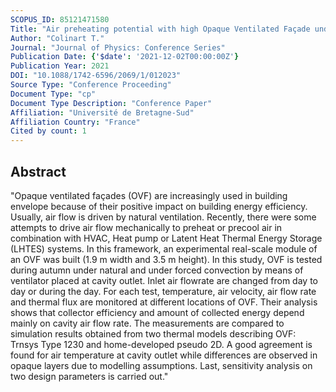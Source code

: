 ```yaml
---
SCOPUS_ID: 85121471580
Title: "Air preheating potential with high Opaque Ventilated Façade under natural and forced convection"
Author: "Colinart T."
Journal: "Journal of Physics: Conference Series"
Publication Date: {'$date': '2021-12-02T00:00:00Z'}
Publication Year: 2021
DOI: "10.1088/1742-6596/2069/1/012023"
Source Type: "Conference Proceeding"
Document Type: "cp"
Document Type Description: "Conference Paper"
Affiliation: "Université de Bretagne-Sud"
Affiliation Country: "France"
Cited by count: 1
---
```


## Abstract
"Opaque ventilated façades (OVF) are increasingly used in building envelope because of their positive impact on building energy efficiency. Usually, air flow is driven by natural ventilation. Recently, there were some attempts to drive air flow mechanically to preheat or precool air in combination with HVAC, Heat pump or Latent Heat Thermal Energy Storage (LHTES) systems. In this framework, an experimental real-scale module of an OVF was built (1.9 m width and 3.5 m height). In this study, OVF is tested during autumn under natural and under forced convection by means of ventilator placed at cavity outlet. Inlet air flowrate are changed from day to day or during the day. For each test, temperature, air velocity, air flow rate and thermal flux are monitored at different locations of OVF. Their analysis shows that collector efficiency and amount of collected energy depend mainly on cavity air flow rate. The measurements are compared to simulation results obtained from two thermal models describing OVF: Trnsys Type 1230 and home-developed pseudo 2D. A good agreement is found for air temperature at cavity outlet while differences are observed in opaque layers due to modelling assumptions. Last, sensitivity analysis on two design parameters is carried out."
